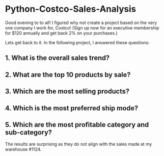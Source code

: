 # Python-Costco-Sales-Analysis

Good evening to to all! I figured why not create a project based on the very one company I work for, Costco! (Sign up now for an executive membership for $120 annually and get back 2% on your purchases.) 

Lets get back to it. In the following project, I answered these questions: 

## 1. What is the overall sales trend?
## 2. What are the top 10 products by sale?
## 3. Which are the most selling products?
## 4. Which is the most preferred ship mode?
## 5. Which are the most profitable category and sub-category?

The results are surprising as they do not align with the sales made at my warehouse #1124. 
